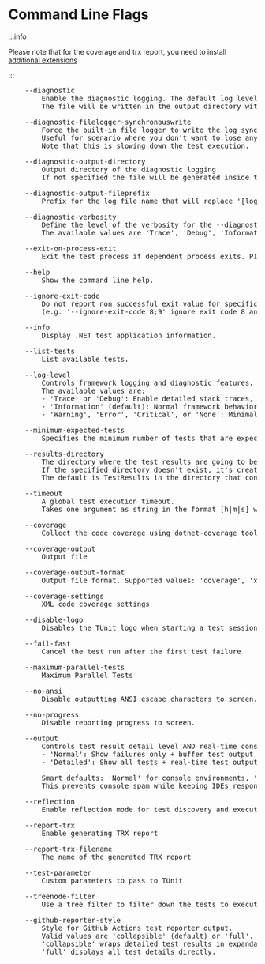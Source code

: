 # Command Line Flags

:::info

Please note that for the coverage and trx report, you need to install [additional extensions](../extensions/extensions.md)

:::

<pre>
    --diagnostic
        Enable the diagnostic logging. The default log level is 'Trace'.
        The file will be written in the output directory with the name log_[MMddHHssfff].diag

    --diagnostic-filelogger-synchronouswrite
        Force the built-in file logger to write the log synchronously.
        Useful for scenario where you don't want to lose any log (i.e. in case of crash).
        Note that this is slowing down the test execution.

    --diagnostic-output-directory
        Output directory of the diagnostic logging.
        If not specified the file will be generated inside the default 'TestResults' directory.

    --diagnostic-output-fileprefix
        Prefix for the log file name that will replace '[log]_.'

    --diagnostic-verbosity
        Define the level of the verbosity for the --diagnostic.
        The available values are 'Trace', 'Debug', 'Information', 'Warning', 'Error', and 'Critical'.

    --exit-on-process-exit
        Exit the test process if dependent process exits. PID must be provided.

    --help
        Show the command line help.

    --ignore-exit-code
        Do not report non successful exit value for specific exit codes
        (e.g. '--ignore-exit-code 8;9' ignore exit code 8 and 9 and will return 0 in these case)

    --info
        Display .NET test application information.

    --list-tests
        List available tests.

    --log-level
        Controls framework logging and diagnostic features.
        The available values are:
        - 'Trace' or 'Debug': Enable detailed stack traces, discovery diagnostics, timing details
        - 'Information' (default): Normal framework behavior
        - 'Warning', 'Error', 'Critical', or 'None': Minimal framework output

    --minimum-expected-tests
        Specifies the minimum number of tests that are expected to run.

    --results-directory
        The directory where the test results are going to be placed.
        If the specified directory doesn't exist, it's created.
        The default is TestResults in the directory that contains the test application.

    --timeout
        A global test execution timeout.
        Takes one argument as string in the format [h|m|s] where 'value' is float.

    --coverage
        Collect the code coverage using dotnet-coverage tool

    --coverage-output
        Output file

    --coverage-output-format
        Output file format. Supported values: 'coverage', 'xml' and 'cobertura'

    --coverage-settings
        XML code coverage settings

    --disable-logo
        Disables the TUnit logo when starting a test session

    --fail-fast
        Cancel the test run after the first test failure

    --maximum-parallel-tests
        Maximum Parallel Tests

    --no-ansi
        Disable outputting ANSI escape characters to screen.

    --no-progress
        Disable reporting progress to screen.

    --output
        Controls test result detail level AND real-time console output buffering.
        - 'Normal': Show failures only + buffer test output (no real-time spam)
        - 'Detailed': Show all tests + real-time test output

        Smart defaults: 'Normal' for console environments, 'Detailed' for IDE environments.
        This prevents console spam while keeping IDEs responsive (each test has its own output window).

    --reflection
        Enable reflection mode for test discovery and execution (defaults to source generation mode)

    --report-trx
        Enable generating TRX report

    --report-trx-filename
        The name of the generated TRX report

    --test-parameter
        Custom parameters to pass to TUnit

    --treenode-filter
        Use a tree filter to filter down the tests to execute

    --github-reporter-style
        Style for GitHub Actions test reporter output.
        Valid values are 'collapsible' (default) or 'full'.
        'collapsible' wraps detailed test results in expandable HTML blocks.
        'full' displays all test details directly.
</pre>
